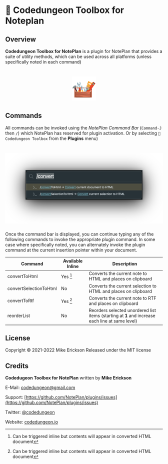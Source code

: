 # 🧩 Codedungeon Toolbox for Noteplan

## Overview
**Codedungeon Toolbox for NotePlan** is a plugin for NotePlan that provides a suite of utility methods, which can be used across all platforms (unless specifically noted in each command)

<h1 align="center">
    <img src="docs/images/toolbox-logo.png" width="15%" height="15%" alt="codedungeon.Toolbox">
</h1>

## Commands
All commands can be invoked using the _NotePlan Command Bar_ (`Command-J` then ` / `) which NotePlan has reserved for plugin activation. Or by selecting `🧩 Codedungeon Toolbox` from the **Plugins** menu)

<h1 align="center">
    <img src="docs/images/command-bar.png" alt="codedungeon.Toolbox">
</h1>

Once the command bar is displayed, you can continue typing any of the following commands to invoke the appropriate plugin command.  In some case where specifically noted, you can alternately invoke the plugin command at the current insertion pointer within your document.

| Command                 | Available Inline | Description                                                                                       |
| ----------------------- | ---------------- | ------------------------------------------------------------------------------------------------- |
| convertToHtml           | Yes [^1]        | Converts the current note to HTML and places on clipboard                                         |
| convertSelectionToHtml  | No               | Converts the current selection to HTML and places on clipboard                                    |
| convertToRtf            | Yes [^1]        | Converts the current note to RTF and places on clipboard                                          |
| reorderList             | No               | Reorders selected unordered list items (starting at **1** and increase each line at same level)   |

[^1]: Can be triggered inline but contents will appear in converted HTML document

## License

Copyright &copy; 2021-2022 Mike Erickson
Released under the MIT license

## Credits

**Codedugeon Toolbox for NotePlan** written by **Mike Erickson**

E-Mail: [codedungeon@gmail.com](mailto:codedungeon@gmail.com)

Support: [https://github.com/NotePlan/plugins/issues](https://github.com/NotePlan/plugins/issues)

Twitter: [@codedungeon](http://twitter.com/codedungeon)

Website: [codedungeon.io](http://codedungeon.io)
